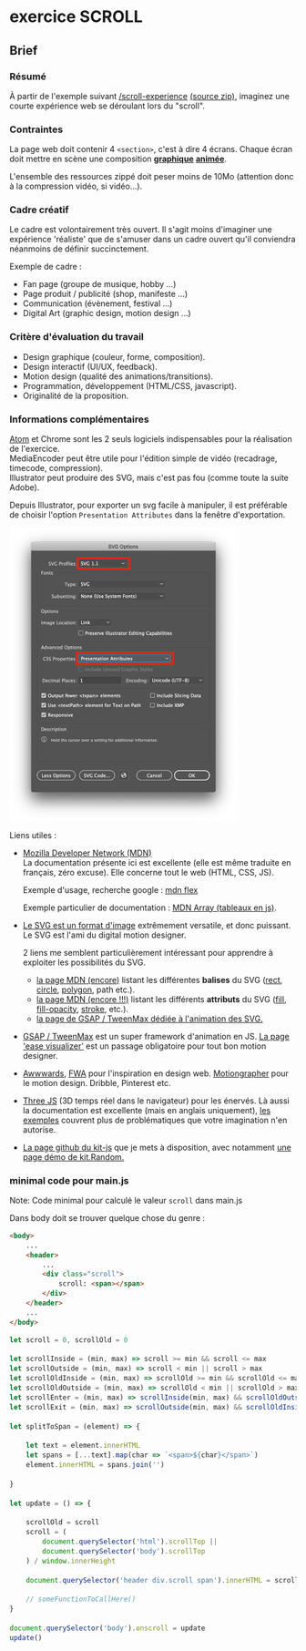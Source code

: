 # exercice SCROLL

## Brief

### Résumé
À partir de l'exemple suivant [/scroll-experience](https://jniac.github.io/education/javascript/exercise-scroll/scroll-experience/) [(source zip)](https://github.com/jniac/education/blob/master/javascript/exercise-scroll/scroll-experience.zip?raw=true), imaginez une courte expérience web se déroulant lors du "scroll".

### Contraintes
La page web doit contenir 4 `<section>`, c'est à dire 4 écrans. Chaque écran doit mettre en scène une composition [**graphique**](https://en.wikipedia.org/wiki/Graphic_design) [**animée**](https://fr.wikipedia.org/wiki/Animation_(audiovisuel)).

L'ensemble des ressources zippé doit peser moins de 10Mo (attention donc à la compression vidéo, si vidéo...).

### Cadre créatif
Le cadre est volontairement très ouvert. Il s'agit moins d'imaginer une expérience 'réaliste' que de s'amuser dans un cadre ouvert qu'il conviendra néanmoins de définir succinctement.

Exemple de cadre :
- Fan page (groupe de musique, hobby ...)
- Page produit / publicité (shop, manifeste ...)
- Communication (évènement, festival ...)
- Digital Art (graphic design, motion design ...)

### Critère d'évaluation du travail

- Design graphique (couleur, forme, composition).
- Design interactif (UI/UX, feedback).
- Motion design (qualité des animations/transitions).
- Programmation, développement (HTML/CSS, javascript).
- Originalité de la proposition.

### Informations complémentaires

[Atom](https://atom.io/) et Chrome sont les 2 seuls logiciels indispensables pour la réalisation de l'exercice.  
MediaEncoder peut être utile pour l'édition simple de vidéo (recadrage, timecode, compression).  
Illustrator peut produire des SVG, mais c'est pas fou (comme toute la suite Adobe).

Depuis Illustrator, pour exporter un svg facile à manipuler, il est préférable de choisir l'option `Presentation Attributes` dans la fenêtre d'exportation.

<img src="data/illustrator-export-svg.png" width="400">

Liens utiles :
- [Mozilla Developer Network (MDN)](https://developer.mozilla.org/fr/)  
  La documentation présente ici est excellente (elle est même traduite en français, zéro excuse). Elle concerne tout le web (HTML, CSS, JS).

  Exemple d'usage, recherche google : [mdn flex](https://www.google.com/search?q=mdn+flex&oq=mdn+flex&aqs=chrome..69i57j0l7.2414j0j4&sourceid=chrome&ie=UTF-8)

  Exemple particulier de documentation : [MDN Array (tableaux en js)](https://developer.mozilla.org/fr/docs/Web/JavaScript/Reference/Objets_globaux/Array).

- [Le SVG est un format d'image](https://fr.wikipedia.org/wiki/Scalable_Vector_Graphics) extrêmement versatile, et donc puissant. Le SVG est l'ami du digital motion designer.

  2 liens me semblent particulièrement intéressant pour apprendre à exploiter les possibilités du SVG.
  - [la page MDN (encore)](https://developer.mozilla.org/fr/docs/Web/SVG/Element) listant les différentes **balises** du SVG ([rect](https://developer.mozilla.org/fr/docs/Web/SVG/Element/rect), [circle](https://developer.mozilla.org/fr/docs/Web/SVG/Element/circle), [polygon](https://developer.mozilla.org/fr/docs/Web/SVG/Element/polygon), path etc.).
  - [la page MDN (encore !!!)](https://developer.mozilla.org/fr/docs/Web/SVG/Attribute) listant les différents **attributs** du SVG ([fill](https://developer.mozilla.org/fr/docs/Web/SVG/Attribute/fill), [fill-opacity](https://developer.mozilla.org/fr/docs/Web/SVG/Attribute/fill-opacity), [stroke](https://developer.mozilla.org/fr/docs/Web/SVG/Attribute/stroke), etc.).
  - [la page de GSAP / TweenMax dédiée à l'animation des SVG.](https://greensock.com/svg-tips/)

- [GSAP / TweenMax](https://greensock.com/gsap/) est un super framework d'animation en JS. [La page 'ease visualizer'](https://greensock.com/ease-visualizer/) est un passage obligatoire pour tout bon motion designer.

- [Awwwards](https://www.awwwards.com/), [FWA](https://thefwa.com/) pour l'inspiration en design web. [Motiongrapher](http://motionographer.com/) pour le motion design. Dribble, Pinterest etc.

- [Three JS](https://threejs.org/) (3D temps réel dans le navigateur) pour les énervés. Là aussi la documentation est excellente (mais en anglais uniquement), [les exemples](https://threejs.org/examples/#webgl_interactive_cubes_ortho) couvrent plus de problématiques que votre imagination n'en autorise.

- [La page github du kit-js](https://jniac.github.io/js-kit/test/random/) que je mets à disposition, avec notamment [une page démo de kit.Random.](https://jniac.github.io/js-kit/test/random/)




### minimal code pour main.js

Note: Code minimal pour calculé le valeur `scroll` dans main.js

Dans body doit se trouver quelque chose du genre :
```html
<body>
	...
	<header>
		...
		<div class="scroll">
			scroll: <span></span>
		</div>
	</header>
	...
</body>
```

```javascript
let scroll = 0, scrollOld = 0

let scrollInside = (min, max) => scroll >= min && scroll <= max
let scrollOutside = (min, max) => scroll < min || scroll > max
let scrollOldInside = (min, max) => scrollOld >= min && scrollOld <= max
let scrollOldOutside = (min, max) => scrollOld < min || scrollOld > max
let scrollEnter = (min, max) => scrollInside(min, max) && scrollOldOutside(min, max)
let scrollExit = (min, max) => scrollOutside(min, max) && scrollOldInside(min, max)

let splitToSpan = (element) => {

	let text = element.innerHTML
	let spans = [...text].map(char => `<span>${char}</span>`)
	element.innerHTML = spans.join('')

}

let update = () => {

	scrollOld = scroll
	scroll = (
		document.querySelector('html').scrollTop ||
		document.querySelector('body').scrollTop
	) / window.innerHeight

	document.querySelector('header div.scroll span').innerHTML = scroll.toFixed(2)

    // someFunctionToCallHere()
}

document.querySelector('body').onscroll = update
update()
```
